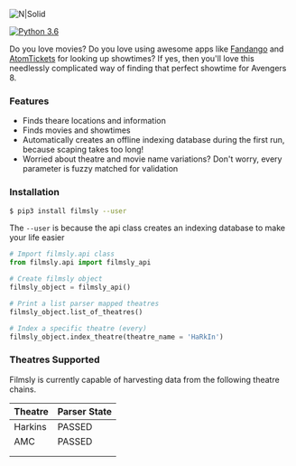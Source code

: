 
![N|Solid](https://res.cloudinary.com/dzh5lsjmb/image/upload/v1541647602/large_films.ly.png)

[![Python 3.6](https://img.shields.io/badge/python-3.6-blue.svg)](https://www.python.org/downloads/release/python-360/)

Do you love movies? Do you love using awesome apps like [Fandango](https://www.fandango.com/) and [AtomTickets](https://www.atomtickets.com/) for looking up showtimes? If yes, then you'll love this needlessly complicated way of finding that perfect showtime for Avengers 8.

### Features
* Finds theare locations and information
* Finds movies and showtimes
* Automatically creates an offline indexing database during the first run, because scaping takes too long!
* Worried about theatre and movie name variations? Don't worry, every parameter is fuzzy matched for validation

### Installation

```sh
$ pip3 install filmsly --user
```
The `--user` is because the api class creates an indexing database to make your life easier
```py
# Import filmsly.api class
from filmsly.api import filmsly_api

# Create filmsly object
filmsly_object = filmsly_api()

# Print a list parser mapped theatres
filmsly_object.list_of_theatres()

# Index a specific theatre (every)
filmsly_object.index_theatre(theatre_name = 'HaRkIn') 

```

### Theatres Supported

Filmsly is currently capable of harvesting data from the following theatre chains.

| Theatre | Parser State |
| ------ | ------ |
| Harkins | PASSED |
| AMC | PASSED |
|   |   |
|   |   |